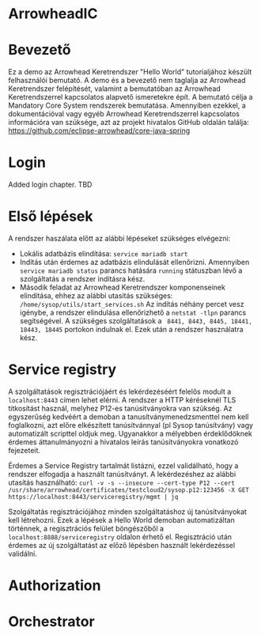 # ArrowheadIC
# Bevezető
Ez a demo az Arrowhead Keretrendszer "Hello World" tutorialjához készült felhasználói bemutató. A demo és a bevezető nem taglalja az Arrowhead Keretrendszer felépítését, valamint a bemutatóban az Arrowhead Keretrendszerrel kapcsolatos alapvető ismeretekre épít. A bemutató célja a Mandatory Core System rendszerek bemutatása. Amennyiben ezekkel, a dokumentációval vagy egyéb Arrowhead Keretrendszerrel kapcsolatos információra van szüksége, azt az projekt hivatalos GitHub oldalán találja: https://github.com/eclipse-arrowhead/core-java-spring
# Login
Added login chapter. TBD
# Első lépések
A rendszer haszálata előtt az alábbi lépéseket szükséges elvégezni:
- Lokális adatbázis elindítása: ``` service mariadb start ```
- Indítás után érdemes az adatbázis elindulását ellenőrizni. Amennyiben  ``` service mariadb status ``` parancs hatására  ``` running ``` státuszban lévő  a szolgáltatás a rendszer indításra kész.
- Második feladat az Arrowhead Keretrendszer komponenseinek elindítása, ehhez az alábbi utasítás szükséges:  ``` /home/sysop/utils/start_services.sh ``` Az indítás néhány percet vesz igénybe, a rendszer elindulása ellenőrizhető a ``` netstat -tlpn ``` parancs segítségével. A szükséges szolgáltatások a ``` 8441, 8443, 8445, 18441, 18443, 18445``` portokon indulnak el. Ezek után a rendszer használatra kész. 

# Service registry
A szolgáltatások regisztrációjáért és lekérdezéséért felelős modult a  ``` localhost:8443 ``` címen lehet elérni. A rendszer a HTTP kéréseknél TLS titkosítást használ, melyhez P12-es tanúsítványokra van szükség. Az egyszerűség kedvéért a demoban a tanusítványmenedzsmenttel nem kell foglalkozni, azt előre elkészített tanúsítvánnyal (pl Sysop tanúsítvány) vagy automatizált scripttel oldjuk meg. Ugyanakkor a mélyebben érdeklődöknek érdemes áttanulmányozni a hivatalos leírás tanúsítványokra vonatkozó fejezeteit. 

Érdemes a Service Registry tartalmát listázni, ezzel validálható, hogy a rendszer elfogadja a használt tanúsítványt. A lekérdezéshez az alábbi utasítás használható: ``` curl -v -s --insecure --cert-type P12 --cert /usr/share/arrowhead/certificates/testcloud2/sysop.p12:123456 -X GET https://localhost:8443/serviceregistry/mgmt | jq ```

Szolgáltatás regisztrációjához minden szolgáltatáshoz új tanúsítványokat kell létrehozni. Ezek a lépések a Hello World demoban automatizáltan történnek, a regisztrációs felület böngészőből a ``` localhost:8888/serviceregistry ``` oldalon érhető el. Regisztráció után érdemes az új szolgáltatást az előző lépésben használt lekérdezéssel validálni. 

# Authorization 

# Orchestrator

